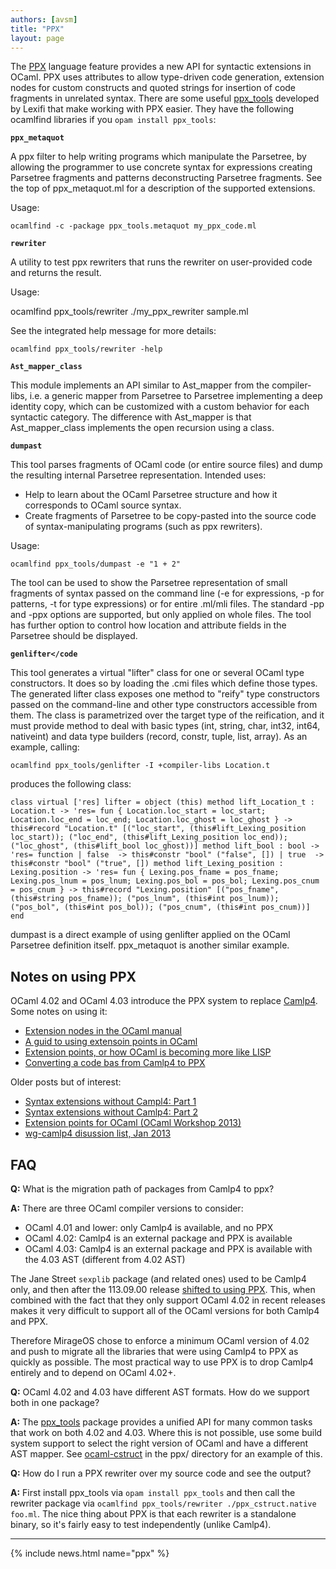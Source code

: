 ```yaml
---
authors: [avsm]
title: "PPX"
layout: page
---
```


The [PPX](http://caml.inria.fr/pub/docs/manual-ocaml-4.02/extn.html#sec243) language feature provides a new API for syntactic extensions in OCaml. PPX uses attributes to allow type-driven code generation, extension nodes for custom constructs and quoted strings for insertion of code fragments in unrelated syntax.  There are some useful [ppx_tools](https://github.com/alainfrisch/ppx_tools) developed by Lexifi that make working with PPX easier.  They have the following ocamlfind libraries if you `opam install ppx_tools`:

**`ppx_metaquot`**

A ppx filter to help writing programs which manipulate the Parsetree, by allowing the programmer to use concrete syntax for expressions creating Parsetree fragments and patterns deconstructing Parsetree fragments. See the top of ppx_metaquot.ml for a description of the supported extensions.

Usage:

 `ocamlfind -c -package ppx_tools.metaquot my_ppx_code.ml`

**`rewriter`**

A utility to test ppx rewriters that runs the rewriter on user-provided code and returns the result.

Usage:

 ocamlfind ppx_tools/rewriter ./my_ppx_rewriter sample.ml

See the integrated help message for more details:

 `ocamlfind ppx_tools/rewriter -help`

**`Ast_mapper_class`**

This module implements an API similar to Ast_mapper from the compiler-libs, i.e. a generic mapper from Parsetree to Parsetree implementing a deep identity copy, which can be customized with a custom behavior for each syntactic category. The difference with Ast_mapper is that Ast_mapper_class implements the open recursion using a class.

**`dumpast`**

This tool parses fragments of OCaml code (or entire source files) and dump the resulting internal Parsetree representation. Intended uses:

* Help to learn about the OCaml Parsetree structure and how it corresponds to OCaml source syntax.
* Create fragments of Parsetree to be copy-pasted into the source code of syntax-manipulating programs (such as ppx rewriters).

Usage:

 `ocamlfind ppx_tools/dumpast -e "1 + 2"`

The tool can be used to show the Parsetree representation of small fragments of syntax passed on the command line (-e for expressions, -p for patterns, -t for type expressions) or for entire .ml/mli files. The standard -pp and -ppx options are supported, but only applied on whole files. The tool has further option to control how location and attribute fields in the Parsetree should be displayed.

**`genlifter</code`**

This tool generates a virtual "lifter" class for one or several OCaml type constructors. It does so by loading the .cmi files which define those types. The generated lifter class exposes one method to "reify" type constructors passed on the command-line and other type constructors accessible from them. The class is parametrized over the target type of the reification, and it must provide method to deal with basic types (int, string, char, int32, int64, nativeint) and data type builders (record, constr, tuple, list, array). As an example, calling:

 `ocamlfind ppx_tools/genlifter -I +compiler-libs Location.t`

produces the following class:

 `class virtual ['res] lifter =
   object (this)
     method lift_Location_t : Location.t -> 'res=
       fun
         { Location.loc_start = loc_start; Location.loc_end = loc_end;
           Location.loc_ghost = loc_ghost }
          ->
         this#record "Location.t"
           [("loc_start", (this#lift_Lexing_position loc_start));
           ("loc_end", (this#lift_Lexing_position loc_end));
           ("loc_ghost", (this#lift_bool loc_ghost))]
     method lift_bool : bool -> 'res=
       function
       | false  -> this#constr "bool" ("false", [])
       | true  -> this#constr "bool" ("true", [])
     method lift_Lexing_position : Lexing.position -> 'res=
       fun
         { Lexing.pos_fname = pos_fname; Lexing.pos_lnum = pos_lnum;
           Lexing.pos_bol = pos_bol; Lexing.pos_cnum = pos_cnum }
          ->
         this#record "Lexing.position"
           [("pos_fname", (this#string pos_fname));
           ("pos_lnum", (this#int pos_lnum));
           ("pos_bol", (this#int pos_bol));
           ("pos_cnum", (this#int pos_cnum))]
   end`

dumpast is a direct example of using genlifter applied on the OCaml Parsetree definition itself. ppx_metaquot is another similar example.

## Notes on using PPX

OCaml 4.02 and OCaml 4.03 introduce the PPX system to replace [Camlp4](https://github.com/ocaml/camlp4).  Some notes on using it:

* [Extension nodes in the OCaml manual](http://caml.inria.fr/pub/docs/manual-ocaml-4.02/extn.html#sec243)
* [A guid to using extensoin points in OCaml](http://whitequark.org/blog/2014/04/16/a-guide-to-extension-points-in-ocaml/)
* [Extension points, or how OCaml is becoming more like LISP](https://blogs.janestreet.com/extension-points-or-how-ocaml-is-becoming-more-like-lisp/)
* [Converting a code bas from Camlp4 to PPX](https://blogs.janestreet.com/converting-a-code-base-from-camlp4-to-ppx/)

Older posts but of interest:

* [Syntax extensions without Campl4: Part 1](http://www.lexifi.com/blog/syntax-extensions-without-camlp4)
* [Syntax extensions without Camlp4: Part 2](http://www.lexifi.com/blog/syntax-extensions-without-camlp4-lets-do-it)
* [Extension points for OCaml (OCaml Workshop 2013)](https://ocaml.org/meetings/ocaml/2013/slides/white.pdf)
* [wg-camlp4 disussion list, Jan 2013](http://lists.ocaml.org/pipermail/wg-camlp4/2013-January/thread.html)

## FAQ

**Q:** What is the migration path of packages from Camlp4 to ppx?

**A:** There are three OCaml compiler versions to consider:

* OCaml 4.01 and lower: only Camlp4 is available, and no PPX
* OCaml 4.02: Camlp4 is an external package and PPX is available
* OCaml 4.03: Camlp4 is an external package and PPX is available with the 4.03 AST (different from 4.02 AST)

The Jane Street `sexplib` package (and related ones) used to be Camlp4 only, and then after the 113.09.00 release [shifted to using PPX](https://github.com/ocaml/opam-repository/blob/master/CHANGES.md).  This, when combined with the fact that they only support OCaml 4.02 in recent releases makes it very difficult to support all of the OCaml versions for both Camlp4 and PPX.

Therefore MirageOS chose to enforce a minimum OCaml version of 4.02 and push to migrate all the libraries that were using Camlp4 to PPX as quickly as possible.  The most practical way to use PPX is to drop Camlp4 entirely and to depend on OCaml 4.02+.

**Q:** OCaml 4.02 and 4.03 have different AST formats. How do we support both in one package?

**A:** The
[ppx_tools](https://github.com/alainfrisch/ppx_tools) package provides a unified API for many common tasks that work on both 4.02 and 4.03.  Where this is not possible, use some build system support to select the right version of OCaml and have a different AST mapper.  See [ocaml-cstruct](https://github.com/mirage/ocaml-cstruct) in the ppx/ directory for an example of this.

**Q:** How do I run a PPX rewriter over my source code and see the output?

**A:** First install ppx_tools via `opam install ppx_tools` and then call the rewriter package via `ocamlfind ppx_tools/rewriter ./ppx_cstruct.native foo.ml`.  The nice thing about PPX is that each rewriter is a standalone binary, so it's fairly easy to test independently (unlike Camlp4).

----

{% include news.html name="ppx" %}
